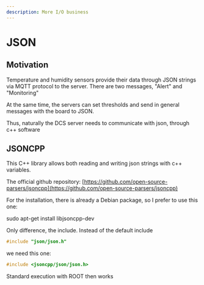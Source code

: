 ```yaml
---
description: More I/O business
---
```


# JSON

## Motivation

Temperature and humidity sensors provide their data through JSON strings via MQTT protocol to the server. There are two messages, "Alert" and "Monitoring"

At the same time, the servers can set thresholds and send in general messages with the board to JSON.

Thus, naturally the DCS server needs to communicate with json, through c++ software

## JSONCPP

This C++ library allows both reading and writing json strings with c++ variables.

The official github repository: [https://github.com/open-source-parsers/jsoncpp](https://github.com/open-source-parsers/jsoncpp)

For the installation, there is already a Debian package, so I prefer to use this one:

sudo apt-get install libjsoncpp-dev

Only difference, the include. Instead of the default include

```cpp
#include "json/json.h"
```

we need this one:

```cpp
#include <jsoncpp/json/json.h>
```

Standard execution with ROOT then works
